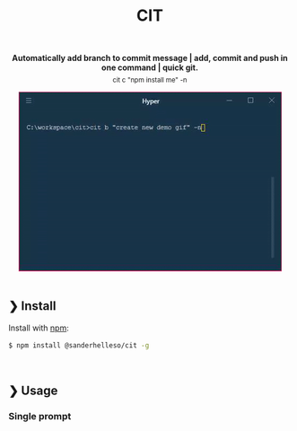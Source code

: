 <h1 align="center">CIT</h1>

<br>

<p align="center">
<b>Automatically add branch to commit message | add, commit and push in one command | quick git.</b><br>
<sub>cit c "npm install me" -n</sub>
</p>

<p align="center">
<a href="https://www.npmjs.com/package/@sanderhelleso/cit">
<img src="https://github.com/sanderhelleso/cit/blob/master/preview/preview.gif" alt="version">
</a>

<br>
<br>

## ❯ Install

Install with [npm](https://www.npmjs.com/):

```sh
$ npm install @sanderhelleso/cit -g
```

<br>

## ❯ Usage

### Single prompt
